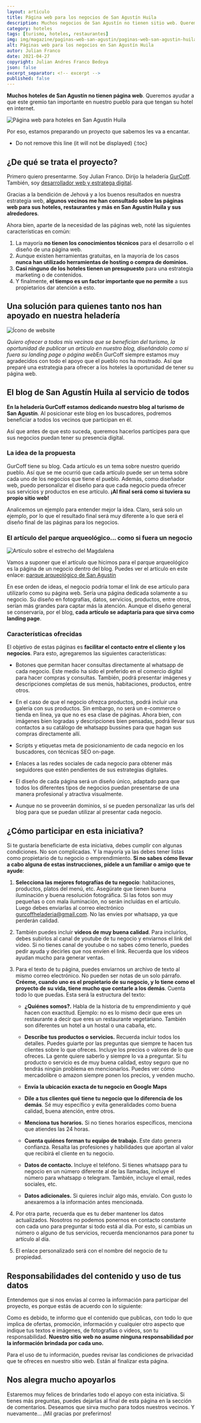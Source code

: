 ```yaml
---
layout: articulo
title: Página web para los negocios de San Agustín Huila
description: Muchos negocios de San Agustín no tienen sitio web. Queremos ayudar a que este gremio tan importante en nuestro pueblo tengan su hotel en internet
category: hoteles
tags: [turismo, hoteles, restaurantes]
img: img/magazine/paginas-web-san-agustin/paginas-web-san-agustin-huila.webp
alt: Páginas web para los negocios en San Agustín Huila
autor: Julian Franco
date: 2021-04-27
copyright: Julian Andres Franco Bedoya
json: false
excerpt_separator: <!-- excerpt -->
published: false
---
```

**Muchos hoteles de San Agustín no tienen página web**. Queremos ayudar a que este gremio tan importante en nuestro pueblo para que tengan su hotel en internet.
<!-- excerpt -->

![Página web para hoteles en San Agustín Huila]({{site.baseurl}}/{{page.img}})

Por eso, estamos preparando un proyecto que sabemos les va a encantar.

* Do not remove this line (it will not be displayed)
{:toc}

## ¿De qué se trata el proyecto?

Primero quiero presentarme. Soy Julian Franco. Dirijo la heladería [GurCoff](https://gurcoff/contacto/). También, soy [desarrollador web y estratega digital](https://juli.com.co).

Gracias a la bendición de Jehová y a los buenos resultados en nuestra estrategia web, **algunos vecinos me han consultado sobre las páginas web para sus hoteles, restaurantes y más en San Agustín Huila y sus alrededores**.

Ahora bien, aparte de la necesidad de las páginas web, noté las siguientes características en común:

1. La mayoría **no tienen los conocimientos técnicos** para el desarrollo o el diseño de una página web.
2. Aunque existen herramientas gratuitas, en la mayoría de los casos **nunca han utilizado herramientas de hosting o compra de dominios.**
3. **Casi ninguno de los hoteles tienen un presupuesto** para una estrategia marketing o de contenidos.
4. Y finalmente, **el tiempo es un factor importante que no permite** a sus propietarios dar atención a esto.

## Una solución para quienes tanto nos han apoyado en nuestra heladería

![Ícono de website]({{site.baseurl}}/img/magazine/paginas-web-san-agustin/website.svg "Todos podemos aparecer en internet")

*Quiero ofrecer a todos mis vecinos que se benefician del turismo, la oportunidad de publicar un artículo en nuestro blog, diseñándolo como si fuera su landing page o página web*En GurCoff siempre estamos muy agradecidos con todo el apoyo que el pueblo nos ha mostrado. Así que preparé una estrategia para ofrecer a los hoteles la oportunidad de tener su página web.

## El blog de San Agustín Huila al servicio de todos

**En la heladería GurCoff estamos dedicando nuestro blog al turismo de San Agustín**. Al posicionar este blog en los buscadores, podremos beneficiar a todos los vecinos que participan en él.

Así que antes de que esto suceda, queremos hacerlos partícipes para que sus negocios puedan tener su presencia digital.

### La idea de la propuesta

GurCoff tiene su blog. Cada artículo es un tema sobre nuestro querido pueblo. Así que se me ocurrió que cada artículo puede ser un tema sobre cada uno de los negocios que tiene el pueblo. Además, como diseñador web, puedo personalizar el diseño para que cada negocio pueda ofrecer sus servicios y productos en ese artículo. **¡Al final será como si tuviera su propio sitio web!**

Analicemos un ejemplo para entender mejor la idea. Claro, será solo un ejemplo, por lo que el resultado final será muy diferente a lo que será el diseño final de las páginas para los negocios.

### El artículo del parque arqueológico... como si fuera un negocio

![Artículo sobre el estrecho del Magdalena]({{site.baseurl}}/img/magazine/paginas-web-san-agustin/articulo-estrecho-magdalena.webp "imagen del artículo en el blog de San Agustín Huila")

Vamos a suponer que el artículo que hicimos para el parque arqueológico es la página de un negocio dentro del blog. Puedes ver el artículo en este enlace: [parque arqueológico de San Agustín](https://gurcoff.com/parque-arqueologico-san-agustin-huila)

En ese orden de ideas, el negocio podría tomar el link de ese artículo para utilizarlo como su página web. Sería una página dedicada solamente a su negocio. Su diseño en fotografías, datos, servicios, productos, entre otros, serían más grandes para captar más la atención. Aunque el diseño general se conservaría, por el blog, **cada artículo se adaptaría para que sirva como landing page**.

### Características ofrecidas

El objetivo de estas páginas es **facilitar el contacto entre el cliente y los negocios**. Para esto, agregaremos las siguientes características:

* Botones que permitan hacer consultas directamente al whatsapp de cada negocio. Este medio ha sido el preferido en el comercio digital para hacer compras y consultas. También, podrá presentar imágenes y descripciones completas de sus menús, habitaciones, productos, entre otros.

* En el caso de que el negocio ofrezca productos, podrá incluir una galería con sus productos. Sin embargo, no será un e-commerce o tienda en línea, ya que no es esa clase de páginas. Ahora bien, con imágenes bien logradas y descripciones bien pensadas, podrá llevar sus contactos a su catálogo de whatsapp bussines para que hagan sus compras directamente allí.

* Scripts y etiquetas meta de posicionamiento de cada negocio en los buscadores, con técnicas SEO on-page.

* Enlaces a las redes sociales de cada negocio para obtener más seguidores que estén pendientes de sus estrategias digitales.

* El diseño de cada página será un diseño único, adaptado para que todos los diferentes tipos de negocios puedan presentarse de una manera profesional y atractiva visualmente.

* Aunque no se proveerán dominios, sí se pueden personalizar las urls del blog para que se puedan utilizar al presentar cada negocio.

## ¿Cómo participar en esta iniciativa?

Si te gustaría beneficiarte de esta iniciativa, debes cumplir con algunas condiciones. No son complicadas. Y la mayoría ya las debes tener listas como propietario de tu negocio o emprendimiento. **Si no sabes cómo llevar a cabo alguna de estas instrucciones, pídele a un familiar o amigo que te ayude**:

1. **Selecciona las mejores fotografías de tu negocio**: habitaciones, productos, platos del menú, etc. Asegúrate que tienen buena iluminación y buena resolución fotográfica. Si las fotos son muy pequeñas o con mala iluminación, no serán incluídas en el artículo. Luego debes enviarlas al correo electrónico [gurcoffheladeria@gmail.com](mailto:gurcoffheladeria@gmail.com). No las envíes por whatsapp, ya que perderán calidad.

2. También puedes incluir **videos de muy buena calidad**. Para incluirlos, debes subirlos al canal de youtube de tu negocio y enviarnos el link del video. Si no tienes canal de youtube o no sabes cómo tenerlo, puedes pedir ayuda y decirles que nos envíen el link. Recuerda que los videos ayudan mucho para generar ventas.

3. Para el texto de tu página, puedes enviarnos un archivo de texto al mismo correo electrónico. No pueden ser notas de un solo párrafo. **Créeme, cuando uno es el propietario de su negocio, y lo tiene como el proyecto de su vida, tiene mucho que contarle a los demás**. Cuenta todo lo que puedas. Esta será la estructura del texto:

   * **¿Quiénes somos?.** Habla de la historia de tu emprendimiento y qué hacen con exactitud. Ejemplo: no es lo mismo decir que eres un restaurante a decir que eres un restaurante vegetariano. También son diferentes un hotel a un hostal o una cabaña, etc.

   * **Describe tus productos o servicios.** Recuerda incluir todos los detalles. Puedes guiarte por las preguntas que siempre te hacen tus clientes sobre lo que ofreces. Incluye los precios o valores de lo que ofreces. La gente quiere saberlo y siempre lo va a preguntar. Si tu producto o servicio es de muy buena calidad, estoy seguro que no tendrás ningún problema en mencionarlos. Puedes ver cómo mercadolibre o amazon siempre ponen los precios, y venden mucho.

   * **Envía la ubicación exacta de tu negocio en Google Maps**

   * **Dile a tus clientes qué tiene tu negocio que lo diferencia de los demás**. Sé muy específico y evita generalidades como buena calidad, buena atención, entre otros.

   * **Menciona tus horarios.** Si no tienes horarios específicos, menciona que atiendes las 24 horas.

   * **Cuenta quiénes forman tu equipo de trabajo.** Este dato genera confianza. Resalta las profesiones y habilidades que aportan al valor que recibirá el cliente en tu negocio.

   * **Datos de contacto.** Incluye el teléfono. Si tienes whatsapp para tu negocio en un número diferente al de las llamadas, incluye el número para whatsapp o telegram. También, incluye el email, redes sociales, etc.

   * **Datos adicionales.** Si quieres incluir algo más, envíalo. Con gusto lo anexaremos a la información antes mencionada.

4. Por otra parte, recuerda que es tu deber mantener los datos actualizados. Nosotros no podemos ponernos en contacto constante con cada uno para preguntar si todo está al día. Por esto, si cambias un número o alguno de tus servicios, recuerda mencionarnos para poner tu artículo al día.

5. El enlace personalizado será con el nombre del negocio de tu propiedad.

## Responsabilidades del contenido y uso de tus datos

Entendemos que si nos envías al correo la información para participar del proyecto, es porque estás de acuerdo con lo siguiente:

Como es debido, te informo que el contenido que publicas, con todo lo que implica de ofertas, promoción, información y cualquier otro aspecto que indique tus textos e imágenes, de fotografías o videos, son tu responsabilidad. **Nuestro sitio web no asume ninguna responsabilidad por la información brindada por cada uno.**

Para el uso de tu información, puedes revisar las condiciones de privacidad que te ofreces en nuestro sitio web. Están al finalizar esta página.

## Nos alegra mucho apoyarlos

Estaremos muy felices de brindarles todo el apoyo con esta iniciativa. Si tienes más preguntas, puedes dejarlas al final de esta página en la sección de comentarios. Deseamos que sirva mucho para todos nuestros vecinos. Y nuevamente... ¡Mil gracias por preferirnos!
